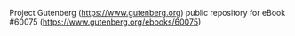 Project Gutenberg (https://www.gutenberg.org) public repository for eBook #60075 (https://www.gutenberg.org/ebooks/60075)
